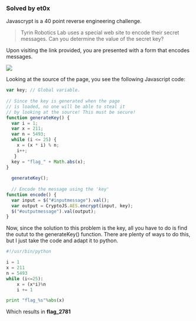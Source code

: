 ### Solved by et0x

Javascrypt is a 40 point reverse engineering challenge. 


> Tyrin Robotics Lab uses a special web site to encode their secret messages. Can you determine the value of the secret key? 

Upon visiting the link provided, you are presented with a form that encodes messages.

![](/images/2014/pico/javascrypt/01.png)

Looking at the source of the page, you see the following Javascript code:


```javascript
var key; // Global variable. 
            
// Since the key is generated when the page 
// is loaded, no one will be able to steal it
// by looking at the source! This must be secure!
function generateKey() {
  var i = 1;
  var x = 211;
  var n = 5493;
  while (i <= 25) {
    x = (x * i) % n;
    i++;
   }
  key = "flag_" + Math.abs(x);
}
            
  generateKey();
            
  // Encode the message using the 'key'
function encode() {                                                        
  var input = $("#inputmessage").val();
  var output = CryptoJS.AES.encrypt(input, key);
  $("#outputmessage").val(output);
}        
```

Now, since the solution to this problem is the key, all you have to do is find the outut to the generateKey() function.  There are plenty of ways to do this, but I just take the code and adapt it to python.

```python
#!/usr/bin/python

i = 1
x = 211
n = 5493
while (i<=25):
	x = (x*i)%n
	i += 1

print "flag_%s"%abs(x)
```

Which results in **flag_2781**
